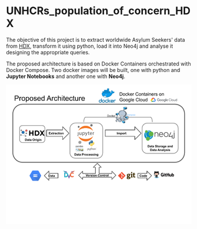 # UNHCRs_population_of_concern_HDX

The objective of this project is to extract worldwide Asylum Seekers' data from [HDX](https://data.humdata.org/), transform it using python, load it into Neo4j and analyse it designing the appropriate queries.

The proposed architecture is based on Docker Containers orchestrated with Docker Compose.  Two docker images will be built, one with python and **Jupyter Notebooks** and another one with **Neo4j**.

![architecture](figures/ProposedArchitecture.png)
